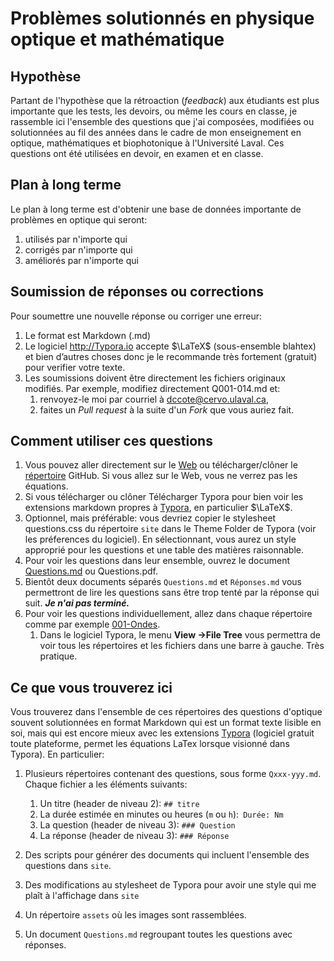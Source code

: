 # Problèmes solutionnés en physique optique et mathématique

## Hypothèse

Partant de l'hypothèse que la rétroaction (*feedback*) aux étudiants est plus importante que les tests, les devoirs, ou même les cours en classe, je rassemble ici l'ensemble des questions que j'ai composées, modifiées ou solutionnées au fil des années dans le cadre de mon enseignement en optique, mathématiques et biophotonique à l'Université Laval. Ces questions ont été utilisées en devoir, en examen et en classe.

## Plan à long terme

Le plan à long terme est d'obtenir une base de données importante de problèmes en optique qui seront: 

1. utilisés par n'importe qui
2. corrigés par n'importe qui
3. améliorés par n'importe qui

## Soumission de réponses ou corrections

Pour soumettre une nouvelle réponse ou corriger une erreur:

1. Le format est Markdown (.md)
2. Le logiciel http://Typora.io accepte $\LaTeX$ (sous-ensemble blahtex) et bien d’autres choses donc je le recommande très fortement (gratuit) pour verifier votre texte.
3. Les soumissions doivent être directement les fichiers originaux modifiés. Par exemple, modifiez directement Q001-014.md et:
   1. renvoyez-le moi par courriel à dccote@cervo.ulaval.ca,
   2. faites un *Pull request* à la suite d'un *Fork* que vous auriez fait.


## Comment utiliser ces questions

1. Vous pouvez aller directement sur le [Web](https://github.com/dccote/Questions) ou télécharger/clôner le [répertoire](https://github.com/dccote/Questions) GitHub. Si vous allez sur le Web, vous ne verrez pas les équations.
2. Si vous télécharger ou clôner Télécharger Typora pour bien voir les extensions markdown propres à [Typora](http://typora.io), en particulier $\LaTeX$.
3. Optionnel, mais préférable: vous devriez copier le stylesheet questions.css du répertoire `site` dans le Theme Folder de Typora (voir les préferences du logiciel).  En sélectionnant, vous aurez un style approprié pour les questions et une table des matières raisonnable.
4. Pour voir les questions dans leur ensemble, ouvrez le document [Questions.md](Questions.md) ou Questions.pdf.
5. Bientôt deux documents séparés `Questions.md` et `Réponses.md` vous permettront de lire les questions sans être trop tenté par la réponse qui suit. ***Je n'ai pas terminé.***
6. Pour voir les questions individuellement, allez dans chaque répertoire comme par exemple [001-Ondes](001-Ondes).
   1. Dans le logiciel Typora, le menu **View →File Tree** vous permettra de voir tous les répertoires et les fichiers dans une barre à gauche.  Très pratique.

## Ce que vous trouverez ici

Vous trouverez dans l'ensemble de ces répertoires des questions d'optique souvent solutionnées en format Markdown qui est un format texte lisible en soi, mais qui est encore mieux avec les extensions [Typora](http://typora.io) (logiciel gratuit toute plateforme, permet les équations LaTex lorsque visionné dans Typora). En particulier:

1. Plusieurs répertoires contenant des questions, sous forme `Qxxx-yyy.md`. Chaque fichier a les éléments suivants:

   1. Un titre (header de niveau 2): `## titre` 
   2. La durée estimée en minutes ou heures (`m` ou `h`):` Durée: Nm`
   3. La question (header de niveau 3): `### Question`
   4. La réponse (header de niveau 3): `### Réponse`
2. Des scripts pour générer des documents qui incluent l'ensemble des questions dans `site`.
3. Des modifications au stylesheet de Typora pour avoir une style qui me plaît à l'affichage dans `site`
4. Un répertoire `assets` où les images sont rassemblées.
5. Un document `Questions.md` regroupant toutes les questions avec réponses.
